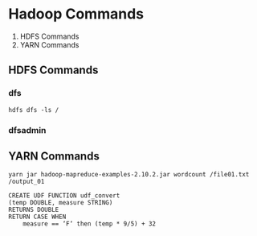 # Hadoop Commands

1. HDFS Commands
2. YARN Commands

## HDFS Commands

### dfs

```
hdfs dfs -ls /
```

### dfsadmin



## YARN Commands

```
yarn jar hadoop-mapreduce-examples-2.10.2.jar wordcount /file01.txt /output_01
```





```
CREATE UDF FUNCTION udf_convert
(temp DOUBLE, measure STRING)
RETURNS DOUBLE
RETURN CASE WHEN
	measure == ‘F‘ then (temp * 9/5) + 32
```

